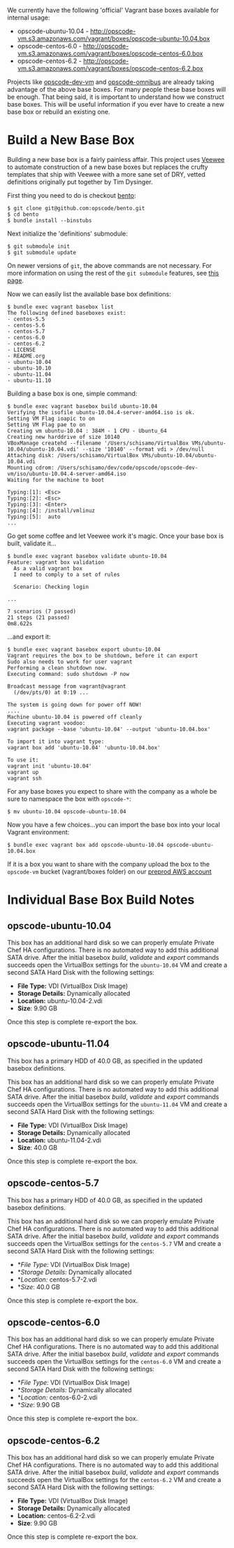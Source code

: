 We currently have the following 'official' Vagrant base boxes available for internal
usage:

* opscode-ubuntu-10.04 - http://opscode-vm.s3.amazonaws.com/vagrant/boxes/opscode-ubuntu-10.04.box
* opscode-centos-6.0 - http://opscode-vm.s3.amazonaws.com/vagrant/boxes/opscode-centos-6.0.box
* opscode-centos-6.2 - http://opscode-vm.s3.amazonaws.com/vagrant/boxes/opscode-centos-6.2.box

Projects like [opscode-dev-vm](https://github.com/opscode/opscode-dev-vm) and
[opscode-omnibus](https://github.com/opscode/opscode-omnibus) are already taking
advantage of the above base boxes.  For many people these base boxes will be enough.
That being said, it is important to understand how we construct base boxes.  This
will be useful information if you ever have to create a new base box or rebuild
an existing one.

# Build a New Base Box

Building a new base box is a fairly painless affair.  This project uses
[Veewee](https://github.com/jedi4ever/veewee) to automate construction of a new
base boxes but replaces the crufty templates that ship with Veewee with a more
sane set of DRY, vetted definitions originally put together by Tim Dysinger.

First thing you need to do is checkout [bento](https://github.com/opscode/bento):

    $ git clone git@github.com:opscode/bento.git
    $ cd bento
    $ bundle install --binstubs

Next initialize the 'definitions' submodule:

    $ git submodule init
    $ git submodule update

On newer versions of `git`, the above commands are not necessary. For more information
on using the rest of the `git submodule` features, see [this page](http://chrisjean.com/2009/04/20/git-submodules-adding-using-removing-and-updating/).

Now we can easily list the available base box definitions:

    $ bundle exec vagrant basebox list
    The following defined baseboxes exist:
    - centos-5.5
    - centos-5.6
    - centos-5.7
    - centos-6.0
    - centos-6.2
    - LICENSE
    - README.org
    - ubuntu-10.04
    - ubuntu-10.10
    - ubuntu-11.04
    - ubuntu-11.10

Building a base box is one, simple command:

    $ bundle exec vagrant basebox build ubuntu-10.04
    Verifying the isofile ubuntu-10.04.4-server-amd64.iso is ok.
    Setting VM Flag ioapic to on
    Setting VM Flag pae to on
    Creating vm ubuntu-10.04 : 384M - 1 CPU - Ubuntu_64
    Creating new harddrive of size 10140
    VBoxManage createhd --filename '/Users/schisamo/VirtualBox VMs/ubuntu-10.04/ubuntu-10.04.vdi' --size '10140' --format vdi > /dev/null
    Attaching disk: /Users/schisamo/VirtualBox VMs/ubuntu-10.04/ubuntu-10.04.vdi
    Mounting cdrom: /Users/schisamo/dev/code/opscode/opscode-dev-vm/iso/ubuntu-10.04.4-server-amd64.iso
    Waiting for the machine to boot

    Typing:[1]: <Esc>
    Typing:[2]: <Esc>
    Typing:[3]: <Enter>
    Typing:[4]: /install/vmlinuz
    Typing:[5]:  auto
    ...

Go get some coffee and let Veewee work it's magic.  Once your base box is built, validate it...

    $ bundle exec vagrant basebox validate ubuntu-10.04
    Feature: vagrant box validation
      As a valid vagrant box
      I need to comply to a set of rules

      Scenario: Checking login

    ...

    7 scenarios (7 passed)
    21 steps (21 passed)
    0m8.622s

...and export it:


    $ bundle exec vagrant basebox export ubuntu-10.04
    Vagrant requires the box to be shutdown, before it can export
    Sudo also needs to work for user vagrant
    Performing a clean shutdown now.
    Executing command: sudo shutdown -P now

    Broadcast message from vagrant@vagrant
      (/dev/pts/0) at 0:19 ...

    The system is going down for power off NOW!
    ....
    Machine ubuntu-10.04 is powered off cleanly
    Executing vagrant voodoo:
    vagrant package --base 'ubuntu-10.04' --output 'ubuntu-10.04.box'

    To import it into vagrant type:
    vagrant box add 'ubuntu-10.04' 'ubuntu-10.04.box'

    To use it:
    vagrant init 'ubuntu-10.04'
    vagrant up
    vagrant ssh

For any base boxes you expect to share with the company as a whole be sure to
namespace the box with `opscode-*`:

    $ mv ubuntu-10.04 opscode-ubuntu-10.04

Now you have a few choices...you can import the base box into your local Vagrant
environment:

    $ bundle exec vagrant box add opscode-ubuntu-10.04 opscode-ubuntu-10.04.box

If it is a box you want to share with the company upload the box to the `opscode-vm`
bucket (vagrant/boxes folder) on our [preprod AWS account](https://wiki.corp.opscode.com/display/CORP/Summary+of+AWS+Accounts#SummaryofAWSAccounts-%22rspreprod%22)

# Individual Base Box Build Notes

## opscode-ubuntu-10.04

This box has an additional hard disk so we can properly emulate Private Chef HA
configurations.  There is no automated way to add this additional SATA drive.
After the initial basebox *build*, *validate* and *export* commands succeeds
open the VirtualBox settings for the `ubuntu-10.04` VM and create a second SATA
Hard Disk with the following settings:

* **File Type:** VDI (VirtualBox Disk Image)
* **Storage Details:** Dynamically allocated
* **Location:** ubuntu-10.04-2.vdi
* **Size**: 9.90 GB

Once this step is complete re-export the box.

## opscode-ubuntu-11.04

This box has a primary HDD of 40.0 GB, as specified in the updated basebox
definitions.

This box has an additional hard disk so we can properly emulate Private Chef HA
configurations.  There is no automated way to add this additional SATA drive.
After the initial basebox *build*, *validate* and *export* commands succeeds
open the VirtualBox settings for the `ubuntu-11.04` VM and create a second SATA
Hard Disk with the following settings:

* **File Type:** VDI (VirtualBox Disk Image)
* **Storage Details:** Dynamically allocated
* **Location:** ubuntu-11.04-2.vdi
* **Size**: 40.0 GB

Once this step is complete re-export the box.

## opscode-centos-5.7

This box has a primary HDD of 40.0 GB, as specified in the updated basebox
definitions.

This box has an additional hard disk so we can properly emulate Private Chef HA
configurations.  There is no automated way to add this additional SATA drive.
After the initial basebox *build*, *validate* and *export* commands succeeds
open the VirtualBox settings for the `centos-5.7` VM and create a second SATA
Hard Disk with the following settings:

* **File Type:* VDI (VirtualBox Disk Image)
* **Storage Details:* Dynamically allocated
* **Location:* centos-5.7-2.vdi
* **Size*: 40.0 GB

Once this step is complete re-export the box.

## opscode-centos-6.0

This box has an additional hard disk so we can properly emulate Private Chef HA
configurations.  There is no automated way to add this additional SATA drive.
After the initial basebox *build*, *validate* and *export* commands succeeds
open the VirtualBox settings for the `centos-6.0` VM and create a second SATA
Hard Disk with the following settings:

* **File Type:* VDI (VirtualBox Disk Image)
* **Storage Details:* Dynamically allocated
* **Location:* centos-6.0-2.vdi
* **Size*: 9.90 GB

Once this step is complete re-export the box.

## opscode-centos-6.2

This box has an additional hard disk so we can properly emulate Private Chef HA
configurations.  There is no automated way to add this additional SATA drive.
After the initial basebox *build*, *validate* and *export* commands succeeds
open the VirtualBox settings for the `centos-6.2` VM and create a second SATA
Hard Disk with the following settings:

* **File Type:** VDI (VirtualBox Disk Image)
* **Storage Details:** Dynamically allocated
* **Location:** centos-6.2-2.vdi
* **Size**: 9.90 GB

Once this step is complete re-export the box.
